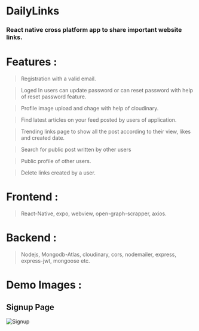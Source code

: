 # DailyLinks 
### React native cross platform app to share important website links.

# Features :

> Registration with a valid email.

> Loged In users can update password or can reset password with help of reset password feature.

> Profile image upload and chage with help of cloudinary.

> Find latest articles on your feed posted by users of application.

> Trending links page to show all the post according to their view, likes and created date.

> Search for public post written by other users

> Public profile of other users.

> Delete links created by a user.

# Frontend :

> React-Native, expo, webview, open-graph-scrapper, axios.

# Backend :

> Nodejs, Mongodb-Atlas, cloudinary, cors, nodemailer, express, express-jwt, mongoose etc.

# Demo Images :

## Signup Page 
![Signup](https://github.com/born69confused/DailyLinks/blob/master/Demo%20Images/Signup%20screen.jpg)
